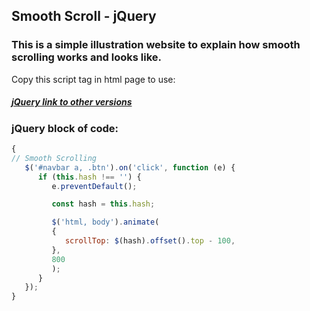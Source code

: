 ## Smooth Scroll - jQuery

### This is a simple illustration website to explain how smooth scrolling works and looks like.


Copy this script tag in html page to use:

*<script src="https://code.jquery.com/jquery-3.5.1.min.js"
integrity="sha256-9/aliU8dGd2tb6OSsuzixeV4y/faTqgFtohetphbbj0="
crossorigin="anonymous"></script>*

##### [jQuery link to other versions](https://code.jquery.com/)

### jQuery block of code:

```javascript
{
// Smooth Scrolling
   $('#navbar a, .btn').on('click', function (e) {
      if (this.hash !== '') {
         e.preventDefault();

         const hash = this.hash;

         $('html, body').animate(
         {
            scrollTop: $(hash).offset().top - 100,
         },
         800
         );
      }
   });
}
```